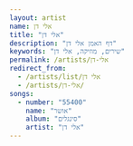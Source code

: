 ```yaml
---
layout: artist
name: אלי דן
title: "אלי דן"
description: "דף האמן אלי דן"
keywords: "שירים, מוזיקה, אלי דן"
permalink: /artists/אלי-דן
redirect_from:
  - /artists/list/אלי דן
  - /artists/אלי-דן/
songs:
  - number: "55400"
    name: "אושר"
    album: "סינגלים"
    artist: "אלי דן"
---
```

